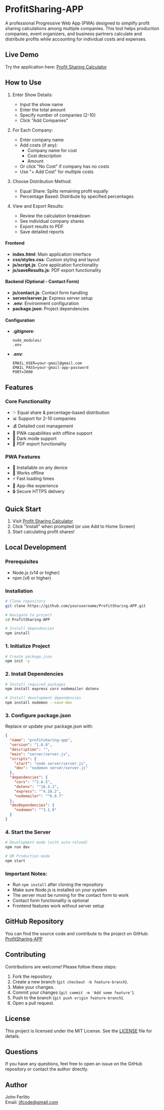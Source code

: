 # ProfitSharing-APP

A professional Progressive Web App (PWA) designed to simplify profit sharing calculations among multiple companies. This tool helps production companies, event organizers, and business partners calculate and distribute profits while accounting for individual costs and expenses.

## Live Demo

Try the application here: [Profit Sharing Calculator](https://jjfcode.github.io/ProfitSharing-APP/)

## How to Use

1. Enter Show Details:
   - Input the show name
   - Enter the total amount
   - Specify number of companies (2-10)
   - Click "Add Companies"

2. For Each Company:
   - Enter company name
   - Add costs (if any):
     * Company name for cost
     * Cost description
     * Amount
   - Or click "No Cost" if company has no costs
   - Use "+ Add Cost" for multiple costs

3. Choose Distribution Method:
   - Equal Share: Splits remaining profit equally
   - Percentage Based: Distribute by specified percentages

4. View and Export Results:
   - Review the calculation breakdown
   - See individual company shares
   - Export results to PDF
   - Save detailed reports

#### Frontend
- **index.html**: Main application interface
- **css/styles.css**: Custom styling and layout
- **js/script.js**: Core application functionality
- **js/saveResults.js**: PDF export functionality

#### Backend (Optional - Contact Form)
- **js/contact.js**: Contact form handling
- **server/server.js**: Express server setup
- **.env**: Environment configuration
- **package.json**: Project dependencies

#### Configuration
- **.gitignore**:
  ```
  node_modules/
  .env
  ```

- **.env**:
  ```
  EMAIL_USER=your-gmail@gmail.com
  EMAIL_PASS=your-gmail-app-password
  PORT=3000
  ```

## Features

### Core Functionality
- ✨ Equal share & percentage-based distribution
- 📊 Support for 2-10 companies
- 💰 Detailed cost management
- 📱 PWA capabilities with offline support
- 🌙 Dark mode support
- 📄 PDF export functionality

### PWA Features
- 📱 Installable on any device
- 🔄 Works offline
- ⚡ Fast loading times
- 📲 App-like experience
- 🔒 Secure HTTPS delivery

## Quick Start

1. Visit [Profit Sharing Calculator](https://jjfcode.github.io/ProfitSharing-APP/)
2. Click "Install" when prompted (or use Add to Home Screen)
3. Start calculating profit shares!

## Local Development

### Prerequisites
- Node.js (v14 or higher)
- npm (v6 or higher)

### Installation
```bash
# Clone repository
git clone https://github.com/yourusername/ProfitSharing-APP.git

# Navigate to project
cd ProfitSharing-APP

# Install dependencies
npm install
```

### 1. Initialize Project
```bash
# Create package.json
npm init -y
```

### 2. Install Dependencies
```bash
# Install required packages
npm install express cors nodemailer dotenv

# Install development dependencies
npm install nodemon --save-dev
```

### 3. Configure package.json
Replace or update your package.json with:
```json
{
  "name": "profitsharing-app",
  "version": "1.0.0",
  "description": "",
  "main": "server/server.js",
  "scripts": {
    "start": "node server/server.js",
    "dev": "nodemon server/server.js"
  },
  "dependencies": {
    "cors": "^2.8.5",
    "dotenv": "^16.3.1",
    "express": "^4.18.2",
    "nodemailer": "^6.9.7"
  },
  "devDependencies": {
    "nodemon": "^3.1.9"
  }
}
```

### 4. Start the Server
```bash
# Development mode (with auto-reload)
npm run dev

# OR Production mode
npm start
```

### Important Notes:
- Run `npm install` after cloning the repository
- Make sure Node.js is installed on your system
- The server must be running for the contact form to work
- Contact form functionality is optional
- Frontend features work without server setup

## GitHub Repository

You can find the source code and contribute to the project on GitHub: [ProfitSharing-APP](https://github.com/yourusername/ProfitSharing-APP)

## Contributing

Contributions are welcome! Please follow these steps:

1. Fork the repository.
2. Create a new branch (`git checkout -b feature-branch`).
3. Make your changes.
4. Commit your changes (`git commit -m 'Add some feature'`).
5. Push to the branch (`git push origin feature-branch`).
6. Open a pull request.

## License

This project is licensed under the MIT License. See the [LICENSE](LICENSE) file for details.

## Questions

If you have any questions, feel free to open an issue on the GitHub repository or contact the author directly.

## Author

John Ferlito  
Email: [jjfcode@gmail.com](mailto:jjfcode@gmail.com)

